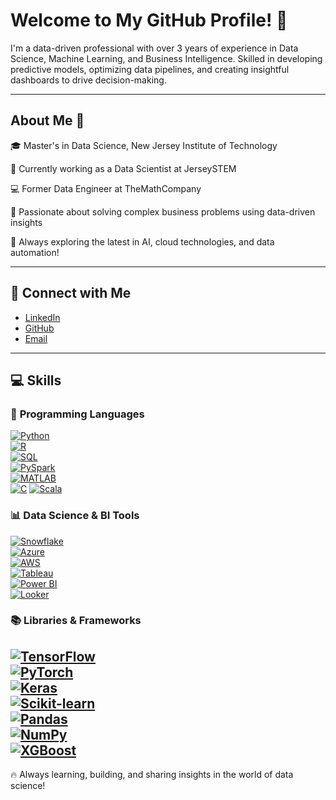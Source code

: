 # Welcome to My GitHub Profile! 🚀  

I'm a data-driven professional with over 3 years of experience in Data Science, Machine Learning, and Business Intelligence. Skilled in developing predictive models, optimizing data pipelines, and creating insightful dashboards to drive decision-making.  

---

## About Me 🚀  

🎓 Master's in Data Science, New Jersey Institute of Technology

💼 Currently working as a Data Scientist at JerseySTEM

💻 Former Data Engineer at TheMathCompany

🌱 Passionate about solving complex business problems using data-driven insights  

🚀 Always exploring the latest in AI, cloud technologies, and data automation!  

---
## 🤝 Connect with Me  

- [LinkedIn](https://www.linkedin.com/in/niveditha-cr/)  
- [GitHub](https://github.com/Niv-Raj)  
- [Email](mailto:niveditha.cr.9@gmail.com)

---

## 💻 Skills

### 🔧 **Programming Languages**  
[![Python](https://www.python.org/static/community_logos/python-logo.png)](https://www.python.org/)  
[![R](https://www.r-project.org/logo/Rlogo.png)](https://www.r-project.org/)  
[![SQL](https://upload.wikimedia.org/wikipedia/commons/8/87/SQL_Logo.svg)](https://www.mysql.com/)  
[![PySpark](https://upload.wikimedia.org/wikipedia/commons/thumb/7/7d/Apache_Spark_logo.svg/400px-Apache_Spark_logo.svg.png)](https://spark.apache.org/)  
[![MATLAB](https://upload.wikimedia.org/wikipedia/commons/2/21/Matlab_logo.png)](https://www.mathworks.com/products/matlab.html)  
[![C](https://upload.wikimedia.org/wikipedia/commons/c/c4/C_Programming_Language_logo.svg)](https://en.wikipedia.org/wiki/C_(programming_language))  
[![Scala](https://upload.wikimedia.org/wikipedia/commons/e/e5/Scala_logo.svg)](https://www.scala-lang.org/)

### 📊 **Data Science & BI Tools**  
[![Snowflake](https://upload.wikimedia.org/wikipedia/commons/c/c7/Snowflake_Logo.svg)](https://www.snowflake.com/)  
[![Azure](https://upload.wikimedia.org/wikipedia/commons/3/3d/Microsoft_Azure_Logo.svg)](https://azure.microsoft.com/en-us/)  
[![AWS](https://upload.wikimedia.org/wikipedia/commons/0/0f/Amazon_Web_Services_Logo.svg)](https://aws.amazon.com/)  
[![Tableau](https://upload.wikimedia.org/wikipedia/commons/a/a5/Tableau_Logo.svg)](https://www.tableau.com/)  
[![Power BI](https://upload.wikimedia.org/wikipedia/commons/a/a0/Power_BI_Logo.svg)](https://powerbi.microsoft.com/)  
[![Looker](https://upload.wikimedia.org/wikipedia/commons/4/4b/Looker_logo.png)](https://looker.com/)  

### 📚 **Libraries & Frameworks**  
[![TensorFlow](https://upload.wikimedia.org/wikipedia/commons/a/a3/TensorFlow_logo.svg)](https://www.tensorflow.org/)  
[![PyTorch](https://upload.wikimedia.org/wikipedia/commons/e/e8/PyTorch_logo.png)](https://pytorch.org/)  
[![Keras](https://upload.wikimedia.org/wikipedia/commons/2/29/Keras_logo.svg)](https://keras.io/)  
[![Scikit-learn](https://upload.wikimedia.org/wikipedia/commons/0/05/Scikit_learn_logo_small.svg)](https://scikit-learn.org/)  
[![Pandas](https://upload.wikimedia.org/wikipedia/commons/e/ed/Pandas_logo.svg)](https://pandas.pydata.org/)  
[![NumPy](https://upload.wikimedia.org/wikipedia/commons/0/0f/Numpy_logo_2020.svg)](https://numpy.org/)  
[![XGBoost](https://upload.wikimedia.org/wikipedia/commons/6/69/XGBoost_logo.png)](https://xgboost.readthedocs.io/)
---

🔥 Always learning, building, and sharing insights in the world of data science!
